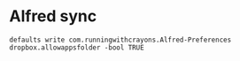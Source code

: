 # Alfred sync

```
defaults write com.runningwithcrayons.Alfred-Preferences dropbox.allowappsfolder -bool TRUE
```
